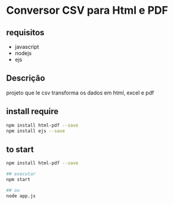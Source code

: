 # Conversor CSV para Html e PDF

## requisitos

* javascript
* nodejs
* ejs

## Descrição

projeto que le csv transforma os dados em html, excel e pdf

## install require

```bash
npm install html-pdf --save
npm install ejs --save
```

## to start
```bash
npm install html-pdf --save

## executar 
npm start

## ou
node app.js
```

